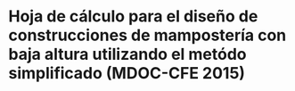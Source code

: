 # Hoja de cálculo para el diseño de construcciones de mampostería con baja altura utilizando el metódo simplificado (MDOC-CFE 2015)
